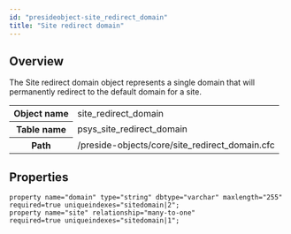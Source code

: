 ```yaml
---
id: "presideobject-site_redirect_domain"
title: "Site redirect domain"
---
```


## Overview


The Site redirect domain object represents a single domain that will permanently redirect to the
default domain for a site.

<div class="table-responsive"><table class="table table-condensed"><tr><th>Object name</th><td>  site_redirect_domain</td></tr><tr><th>Table name</th><td>  psys_site_redirect_domain</td></tr><tr><th>Path</th><td>  /preside-objects/core/site_redirect_domain.cfc</td></tr></table></div>

## Properties


```luceescript
property name="domain" type="string" dbtype="varchar" maxlength="255" required=true uniqueindexes="sitedomain|2";
property name="site" relationship="many-to-one"                       required=true uniqueindexes="sitedomain|1";
```